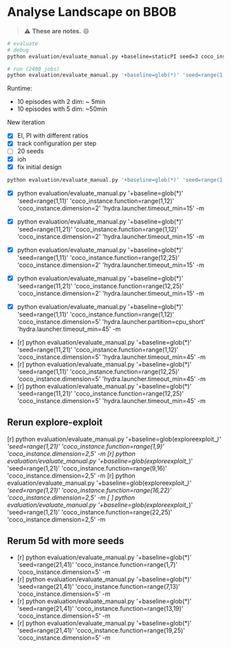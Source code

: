 # Analyse Landscape on BBOB
> :warning: **These are notes.** :smile:

```bash
# evaluate
# debug
python evaluation/evaluate_manual.py +baseline=staticPI seed=3 coco_instance.function=10 coco_instance.dimension=2 wandb.debug=true

# run (2400 jobs)
python evaluation/evaluate_manual.py '+baseline=glob(*)' 'seed=range(1,11)' 'coco_instance.function=range(1,25)' 'coco_instance.dimension=2,5' -m 

``` 
Runtime:
- 10 episodes with 2 dim: ~ 5min
- 10 episodes with 5 dim: ~50min



New iteration
- [x] EI, PI with different ratios
- [x] track configuration per step
- [ ] 20 seeds
- [x] ioh
- [x] fix initial design
  
```bash
python evaluation/evaluate_manual.py '+baseline=glob(*)' 'seed=range(1,21)' 'coco_instance.function=range(1,25)' 'coco_instance.dimension=2,5' -m 
```
- [x] python evaluation/evaluate_manual.py '+baseline=glob(*)' 'seed=range(1,11)' 'coco_instance.function=range(1,12)' 'coco_instance.dimension=2' 'hydra.launcher.timeout_min=15' -m 
- [x] python evaluation/evaluate_manual.py '+baseline=glob(*)' 'seed=range(11,21)' 'coco_instance.function=range(1,12)' 'coco_instance.dimension=2' 'hydra.launcher.timeout_min=15' -m 
- [x] python evaluation/evaluate_manual.py '+baseline=glob(*)' 'seed=range(1,11)' 'coco_instance.function=range(12,25)' 'coco_instance.dimension=2' 'hydra.launcher.timeout_min=15' -m 
- [x] python evaluation/evaluate_manual.py '+baseline=glob(*)' 'seed=range(11,21)' 'coco_instance.function=range(12,25)' 'coco_instance.dimension=2' 'hydra.launcher.timeout_min=15' -m 


- [x] python evaluation/evaluate_manual.py '+baseline=glob(*)' 'seed=range(1,11)' 'coco_instance.function=range(1,12)' 'coco_instance.dimension=5' 'hydra.launcher.partition=cpu_short' 'hydra.launcher.timeout_min=45' -m 
- [r] python evaluation/evaluate_manual.py '+baseline=glob(*)' 'seed=range(11,21)' 'coco_instance.function=range(1,12)' 'coco_instance.dimension=5' 'hydra.launcher.timeout_min=45' -m 
- [r] python evaluation/evaluate_manual.py '+baseline=glob(*)' 'seed=range(1,11)' 'coco_instance.function=range(12,25)' 'coco_instance.dimension=5' 'hydra.launcher.timeout_min=45' -m 
- [r] python evaluation/evaluate_manual.py '+baseline=glob(*)' 'seed=range(11,21)' 'coco_instance.function=range(12,25)' 'coco_instance.dimension=5' 'hydra.launcher.timeout_min=45' -m 



## Rerun explore-exploit
[r] python evaluation/evaluate_manual.py '+baseline=glob(exploreexploit_*)' 'seed=range(1,21)' 'coco_instance.function=range(1,9)' 'coco_instance.dimension=2,5' -m 
[r] python evaluation/evaluate_manual.py '+baseline=glob(exploreexploit_*)' 'seed=range(1,21)' 'coco_instance.function=range(9,16)' 'coco_instance.dimension=2,5' -m 
[r] python evaluation/evaluate_manual.py '+baseline=glob(exploreexploit_*)' 'seed=range(1,21)' 'coco_instance.function=range(16,22)' 'coco_instance.dimension=2,5' -m 
[ ] python evaluation/evaluate_manual.py '+baseline=glob(exploreexploit_*)' 'seed=range(1,21)' 'coco_instance.function=range(22,25)' 'coco_instance.dimension=2,5' -m 



## Rerum 5d with more seeds
- [r] python evaluation/evaluate_manual.py '+baseline=glob(*)' 'seed=range(21,41)' 'coco_instance.function=range(1,7)' 'coco_instance.dimension=5' -m 
- [r] python evaluation/evaluate_manual.py '+baseline=glob(*)' 'seed=range(21,41)' 'coco_instance.function=range(7,13)' 'coco_instance.dimension=5' -m 
- [r] python evaluation/evaluate_manual.py '+baseline=glob(*)' 'seed=range(21,41)' 'coco_instance.function=range(13,19)' 'coco_instance.dimension=5' -m 
- [r] python evaluation/evaluate_manual.py '+baseline=glob(*)' 'seed=range(21,41)' 'coco_instance.function=range(19,25)' 'coco_instance.dimension=5' -m 